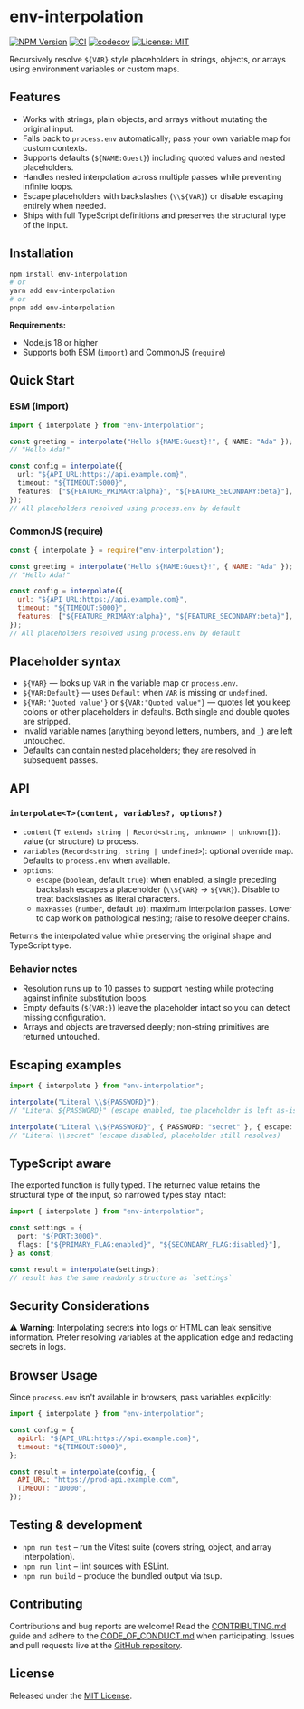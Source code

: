 # env-interpolation

[![NPM Version](https://img.shields.io/npm/v/env-interpolation.svg)](https://www.npmjs.com/package/env-interpolation)
[![CI](https://github.com/magarcia/env-interpolation/actions/workflows/ci.yml/badge.svg)](https://github.com/magarcia/env-interpolation/actions/workflows/ci.yml)
[![codecov](https://codecov.io/gh/magarcia/env-interpolation/graph/badge.svg)](https://codecov.io/gh/magarcia/env-interpolation)
[![License: MIT](https://img.shields.io/badge/License-MIT-yellow.svg)](https://opensource.org/licenses/MIT)

Recursively resolve `${VAR}` style placeholders in strings, objects, or arrays using environment variables or custom maps.

## Features

- Works with strings, plain objects, and arrays without mutating the original input.
- Falls back to `process.env` automatically; pass your own variable map for custom contexts.
- Supports defaults (`${NAME:Guest}`) including quoted values and nested placeholders.
- Handles nested interpolation across multiple passes while preventing infinite loops.
- Escape placeholders with backslashes (`\\${VAR}`) or disable escaping entirely when needed.
- Ships with full TypeScript definitions and preserves the structural type of the input.

## Installation

```sh
npm install env-interpolation
# or
yarn add env-interpolation
# or
pnpm add env-interpolation
```

**Requirements:**

- Node.js 18 or higher
- Supports both ESM (`import`) and CommonJS (`require`)

## Quick Start

### ESM (import)

```ts
import { interpolate } from "env-interpolation";

const greeting = interpolate("Hello ${NAME:Guest}!", { NAME: "Ada" });
// "Hello Ada!"

const config = interpolate({
  url: "${API_URL:https://api.example.com}",
  timeout: "${TIMEOUT:5000}",
  features: ["${FEATURE_PRIMARY:alpha}", "${FEATURE_SECONDARY:beta}"],
});
// All placeholders resolved using process.env by default
```

### CommonJS (require)

```js
const { interpolate } = require("env-interpolation");

const greeting = interpolate("Hello ${NAME:Guest}!", { NAME: "Ada" });
// "Hello Ada!"

const config = interpolate({
  url: "${API_URL:https://api.example.com}",
  timeout: "${TIMEOUT:5000}",
  features: ["${FEATURE_PRIMARY:alpha}", "${FEATURE_SECONDARY:beta}"],
});
// All placeholders resolved using process.env by default
```

## Placeholder syntax

- `${VAR}` — looks up `VAR` in the variable map or `process.env`.
- `${VAR:Default}` — uses `Default` when `VAR` is missing or `undefined`.
- `${VAR:'Quoted value'}` or `${VAR:"Quoted value"}` — quotes let you keep colons or other placeholders in defaults. Both single and double quotes are stripped.
- Invalid variable names (anything beyond letters, numbers, and `_`) are left untouched.
- Defaults can contain nested placeholders; they are resolved in subsequent passes.

## API

### `interpolate<T>(content, variables?, options?)`

- `content` (`T extends string | Record<string, unknown> | unknown[]`): value (or structure) to process.
- `variables` (`Record<string, string | undefined>`): optional override map. Defaults to `process.env` when available.
- `options`:
  - `escape` (`boolean`, default `true`): when enabled, a single preceding backslash escapes a placeholder (`\\${VAR}` → `${VAR}`). Disable to treat backslashes as literal characters.
  - `maxPasses` (`number`, default `10`): maximum interpolation passes. Lower to cap work on pathological nesting; raise to resolve deeper chains.

Returns the interpolated value while preserving the original shape and TypeScript type.

### Behavior notes

- Resolution runs up to 10 passes to support nesting while protecting against infinite substitution loops.
- Empty defaults (`${VAR:}`) leave the placeholder intact so you can detect missing configuration.
- Arrays and objects are traversed deeply; non-string primitives are returned untouched.

## Escaping examples

```ts
import { interpolate } from "env-interpolation";

interpolate("Literal \\${PASSWORD}");
// "Literal ${PASSWORD}" (escape enabled, the placeholder is left as-is)

interpolate("Literal \\${PASSWORD}", { PASSWORD: "secret" }, { escape: false });
// "Literal \\secret" (escape disabled, placeholder still resolves)
```

## TypeScript aware

The exported function is fully typed. The returned value retains the structural type of the input, so narrowed types stay intact:

```ts
import { interpolate } from "env-interpolation";

const settings = {
  port: "${PORT:3000}",
  flags: ["${PRIMARY_FLAG:enabled}", "${SECONDARY_FLAG:disabled}"],
} as const;

const result = interpolate(settings);
// result has the same readonly structure as `settings`
```

## Security Considerations

⚠️ **Warning**: Interpolating secrets into logs or HTML can leak sensitive information. Prefer resolving variables at the application edge and redacting secrets in logs.

## Browser Usage

Since `process.env` isn't available in browsers, pass variables explicitly:

```javascript
import { interpolate } from "env-interpolation";

const config = {
  apiUrl: "${API_URL:https://api.example.com}",
  timeout: "${TIMEOUT:5000}",
};

const result = interpolate(config, {
  API_URL: "https://prod-api.example.com",
  TIMEOUT: "10000",
});
```

## Testing & development

- `npm run test` – run the Vitest suite (covers string, object, and array interpolation).
- `npm run lint` – lint sources with ESLint.
- `npm run build` – produce the bundled output via tsup.

## Contributing

Contributions and bug reports are welcome! Read the [CONTRIBUTING.md](CONTRIBUTING.md) guide and adhere to the [CODE_OF_CONDUCT.md](CODE_OF_CONDUCT.md) when participating. Issues and pull requests live at the [GitHub repository](https://github.com/magarcia/env-interpolation).

## License

Released under the [MIT License](LICENSE).
